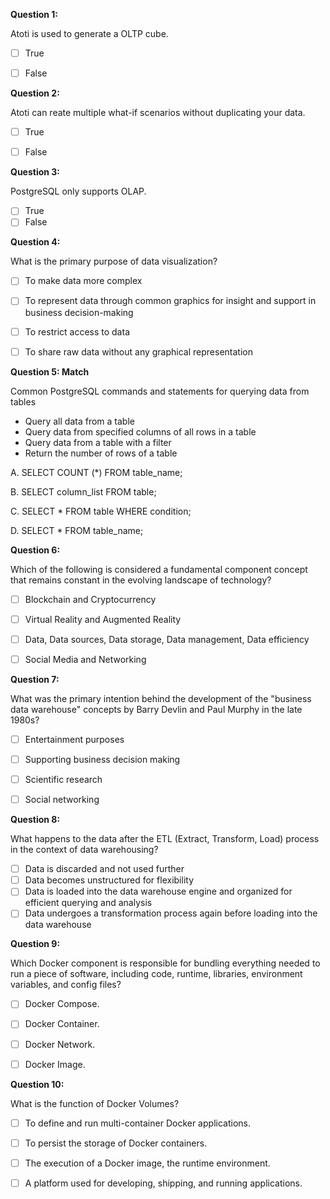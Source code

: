 **Question 1:**
 
Atoti is used to generate a OLTP cube.
- [ ] True
- [ ] False


**Question 2:**

Atoti can reate multiple what-if scenarios without duplicating your data.
- [ ] True
- [ ] False


**Question 3:**

PostgreSQL only supports OLAP.
- [ ] True
- [ ] False

**Question 4:**

What is the primary purpose of data visualization?
- [ ] To make data more complex
- [ ] To represent data through common graphics for insight and support in business decision-making
- [ ] To restrict access to data
- [ ] To share raw data without any graphical representation


**Question 5: Match** 

Common PostgreSQL commands and statements for querying data from tables
- Query all data from a table
- Query data from specified columns of all rows in a table
- Query data from a table with a filter
- Return the number of rows of a table

A.	SELECT COUNT (*) FROM table_name;

B.	SELECT column_list FROM table;

C.	SELECT * FROM table WHERE condition;

D.	SELECT * FROM table_name;

**Question 6:**

Which of the following is considered a fundamental component concept that remains constant in the evolving landscape of technology?	
- [ ] Blockchain and Cryptocurrency		
- [ ] Virtual Reality and Augmented Reality		
- [ ] Data, Data sources, Data storage, Data management, Data efficiency		
- [ ] Social Media and Networking


**Question 7:**

What was the primary intention behind the development of the "business data warehouse" concepts by Barry Devlin and Paul Murphy in the late 1980s?
- [ ] Entertainment purposes
- [ ] Supporting business decision making
- [ ] Scientific research
- [ ] Social networking


**Question 8:**

What happens to the data after the ETL (Extract, Transform, Load) process in the context of data warehousing?		
- [ ] Data is discarded and not used further		
- [ ] Data becomes unstructured for flexibility		
- [ ] Data is loaded into the data warehouse engine and organized for efficient querying and analysis		
- [ ] Data undergoes a transformation process again before loading into the data warehouse

**Question 9:**

Which Docker component is responsible for bundling everything needed to run a piece of software, including code, runtime, libraries, environment variables, and config files?

- [ ] Docker Compose.
- [ ] Docker Container.
- [ ] Docker Network.
- [ ] Docker Image.


**Question 10:**

What is the function of Docker Volumes?

- [ ] To define and run multi-container Docker applications.
- [ ] To persist the storage of Docker containers.
- [ ] The execution of a Docker image, the runtime environment.
- [ ] A platform used for developing, shipping, and running applications.

